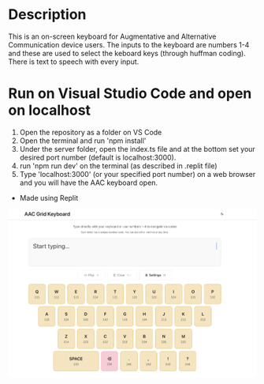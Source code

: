 # Description
This is an on-screen keyboard for Augmentative and Alternative Communication device users. The inputs to the keyboard are numbers 1-4 and these are used to select the keboard keys (through huffman coding). There is text to speech with every input. 
# Run on Visual Studio Code and open on localhost
1. Open the repository as a folder on VS Code
2. Open the terminal and run 'npm install'
3. Under the server folder, open the index.ts file and at the bottom set your desired port number (default is localhost:3000).
4. run 'npm run dev' on the terminal (as described in .replit file)
5. Type 'localhost:3000' (or your specified port number) on a web browser and you will have the AAC keyboard open.
- Made using Replit

![AAC Keyboard Grid](images/AAC_grid.png)
